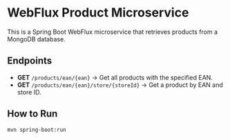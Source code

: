 # WebFlux Product Microservice

This is a Spring Boot WebFlux microservice that retrieves products from a MongoDB database.

## Endpoints

- **GET** `/products/ean/{ean}` → Get all products with the specified EAN.
- **GET** `/products/ean/{ean}/store/{storeId}` → Get a product by EAN and store ID.

## How to Run

```sh
mvn spring-boot:run
